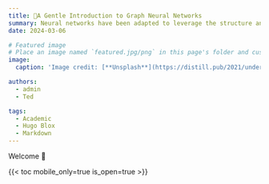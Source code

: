 ```yaml
---
title: 🎉A Gentle Introduction to Graph Neural Networks
summary: Neural networks have been adapted to leverage the structure and properties of graphs. We explore the components needed for building a graph neural network - and motivate the design choices behind them.
date: 2024-03-06

# Featured image
# Place an image named `featured.jpg/png` in this page's folder and customize its options here.
image:
  caption: 'Image credit: [**Unsplash**](https://distill.pub/2021/understanding-gnns/images/standard-neural-networks.svg)'

authors:
  - admin
  - Ted

tags:
  - Academic
  - Hugo Blox
  - Markdown
---
```


Welcome 👋

{{< toc mobile_only=true is_open=true >}}

